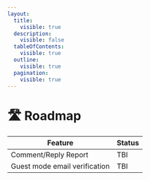 ```yaml
---
layout:
  title:
    visible: true
  description:
    visible: false
  tableOfContents:
    visible: true
  outline:
    visible: true
  pagination:
    visible: true
---
```


# 🛣️ Roadmap

| Feature                       | Status |
| ----------------------------- | ------ |
| Comment/Reply Report          | TBI    |
| Guest mode email verification | TBI    |
